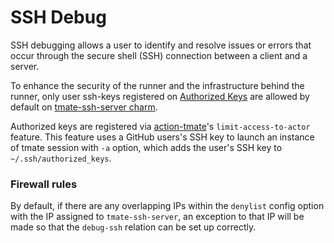 # SSH Debug

SSH debugging allows a user to identify and resolve issues or errors that occur through the secure
shell (SSH) connection between a client and a server.

To enhance the security of the runner and the infrastructure behind the runner, only user ssh-keys
registered on [Authorized Keys](https://github.com/tmate-io/tmate-ssh-server/pull/93) are allowed
by default on [tmate-ssh-server charm](https://charmhub.io/tmate-ssh-server/).

Authorized keys are registered via [action-tmate](https://github.com/canonical/action-tmate/)'s
`limit-access-to-actor` feature. This feature uses a GitHub users's SSH key to launch an instance
of tmate session with `-a` option, which adds the user's SSH key to `~/.ssh/authorized_keys`.

### Firewall rules

By default, if there are any overlapping IPs within the `denylist` config option with the IP
assigned to `tmate-ssh-server`, an exception to that IP will be made so that the `debug-ssh`
relation can be set up correctly.
